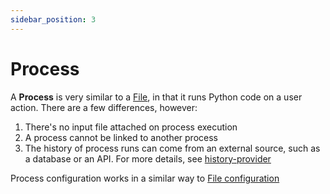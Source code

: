 ```yaml
---
sidebar_position: 3
---
```


# Process

A **Process** is very similar to a [File](/docs/key-concepts/file.md), in that it runs Python code on a user action.
There are a few differences, however:
1) There's no input file attached on process execution
2) A process cannot be linked to another process
3) The history of process runs can come from an external source, such as a database or an API. For more details,
   see [history-provider](/docs/key-concepts/spade-sdk/history-provider.md)

Process configuration works in a similar way to [File configuration](/docs/key-concepts/file.md)